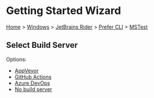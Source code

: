 <!--
GENERATED FILE - DO NOT EDIT
This file was generated by [MarkdownSnippets](https://github.com/SimonCropp/MarkdownSnippets).
Source File: /docs/mdsource/wiz/Windows_Rider_Cli_MSTest.source.md
To change this file edit the source file and then run MarkdownSnippets.
-->

# Getting Started Wizard

[Home](/docs/wiz/readme.md) > [Windows](Windows.md) > [JetBrains Rider](Windows_Rider.md) > [Prefer CLI](Windows_Rider_Cli.md) > [MSTest](Windows_Rider_Cli_MSTest.md)

## Select Build Server

Options:
 * [AppVeyor](Windows_Rider_Cli_MSTest_AppVeyor.md)
 * [GitHub Actions](Windows_Rider_Cli_MSTest_GitHubActions.md)
 * [Azure DevOps](Windows_Rider_Cli_MSTest_AzureDevOps.md)
 * [No build server](Windows_Rider_Cli_MSTest_None.md)

